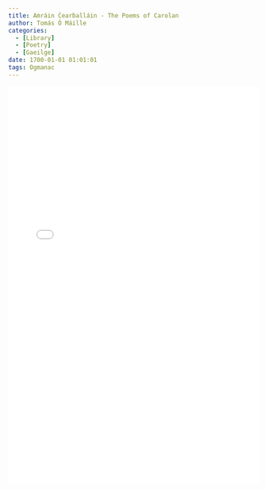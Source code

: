 ```yaml
---
title: Aṁráin Ċearḃalláin - The Poems of Carolan
author: Tomás Ó Máille
categories:
  - [Library]
  - [Poetry]
  - [Gaeilge]
date: 1700-01-01 01:01:01
tags: Ogmanac
---
```


<div>
  <iframe src="/PDFjs/web/viewer.html?file=../../1700/01/01/Amrain-Cearballain-The-Poems-of-Carolan/Amhráin Chearbhalláin - The Poems of Carolan (Tomás Ó Maille).pdf" width="100%" height="800px" frameborder="0"></iframe>
</div>